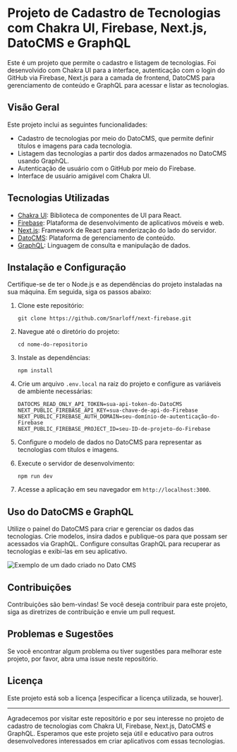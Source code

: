 
# Projeto de Cadastro de Tecnologias com Chakra UI, Firebase, Next.js, DatoCMS e GraphQL

Este é um projeto que permite o cadastro e listagem de tecnologias. Foi desenvolvido com Chakra UI para a interface, autenticação com o login do GitHub via Firebase, Next.js para a camada de frontend, DatoCMS para gerenciamento de conteúdo e GraphQL para acessar e listar as tecnologias.

## Visão Geral

Este projeto inclui as seguintes funcionalidades:

- Cadastro de tecnologias por meio do DatoCMS, que permite definir títulos e imagens para cada tecnologia.
- Listagem das tecnologias a partir dos dados armazenados no DatoCMS usando GraphQL.
- Autenticação de usuário com o GitHub por meio do Firebase.
- Interface de usuário amigável com Chakra UI.

## Tecnologias Utilizadas

- [Chakra UI](https://chakra-ui.com/): Biblioteca de componentes de UI para React.
- [Firebase](https://firebase.google.com/): Plataforma de desenvolvimento de aplicativos móveis e web.
- [Next.js](https://nextjs.org/): Framework de React para renderização do lado do servidor.
- [DatoCMS](https://www.datocms.com/): Plataforma de gerenciamento de conteúdo.
- [GraphQL](https://graphql.org/): Linguagem de consulta e manipulação de dados.

## Instalação e Configuração

Certifique-se de ter o Node.js e as dependências do projeto instaladas na sua máquina. Em seguida, siga os passos abaixo:

1. Clone este repositório:

   ```shell
   git clone https://github.com/Snarloff/next-firebase.git
   ```

2. Navegue até o diretório do projeto:

   ```shell
   cd nome-do-repositorio
   ```

3. Instale as dependências:

   ```shell
   npm install
   ```

4. Crie um arquivo `.env.local` na raiz do projeto e configure as variáveis de ambiente necessárias:

   ```env
   DATOCMS_READ_ONLY_API_TOKEN=sua-api-token-do-DatoCMS
   NEXT_PUBLIC_FIREBASE_API_KEY=sua-chave-de-api-do-Firebase
   NEXT_PUBLIC_FIREBASE_AUTH_DOMAIN=seu-domínio-de-autenticação-do-Firebase
   NEXT_PUBLIC_FIREBASE_PROJECT_ID=seu-ID-de-projeto-do-Firebase
   ```

5. Configure o modelo de dados no DatoCMS para representar as tecnologias com títulos e imagens.

6. Execute o servidor de desenvolvimento:

   ```shell
   npm run dev
   ```

7. Acesse a aplicação em seu navegador em `http://localhost:3000`.

## Uso do DatoCMS e GraphQL

Utilize o painel do DatoCMS para criar e gerenciar os dados das tecnologias. Crie modelos, insira dados e publique-os para que possam ser acessados via GraphQL. Configure consultas GraphQL para recuperar as tecnologias e exibi-las em seu aplicativo.

![Exemplo de um dado criado no Dato CMS](https://i.imgur.com/z0j1XQE.png)

## Contribuições

Contribuições são bem-vindas! Se você deseja contribuir para este projeto, siga as diretrizes de contribuição e envie um pull request.

## Problemas e Sugestões

Se você encontrar algum problema ou tiver sugestões para melhorar este projeto, por favor, abra uma issue neste repositório.

## Licença

Este projeto está sob a licença [especificar a licença utilizada, se houver].

---

Agradecemos por visitar este repositório e por seu interesse no projeto de cadastro de tecnologias com Chakra UI, Firebase, Next.js, DatoCMS e GraphQL. Esperamos que este projeto seja útil e educativo para outros desenvolvedores interessados em criar aplicativos com essas tecnologias.
